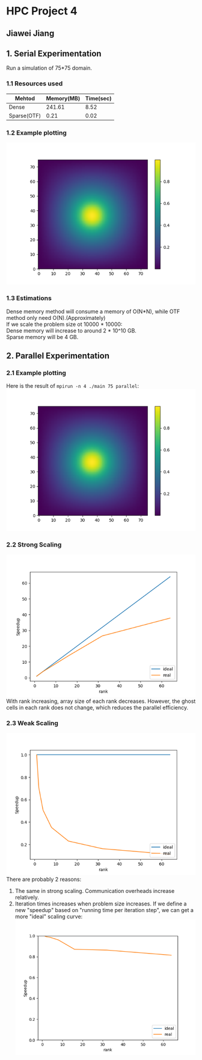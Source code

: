 # HPC Project 4
## Jiawei Jiang

## 1. Serial Experimentation
Run a simulation of 75*75 domain.   

### 1.1 Resources used
Mehtod | Memory(MB) | Time(sec)
-- | -- | --
Dense | 241.61 | 8.52
Sparse(OTF) | 0.21 | 0.02

### 1.2 Example plotting
![serial_fig](./fig/serial.png)

### 1.3 Estimations
Dense memory method will consume a memory of O(N*N), while OTF method only need O(N).(Approximately)    
If we scale the problem size ot 10000 * 10000:   
Dense memory will increase to  around 2 * 10^10 GB.   
Sparse memory will be 4 GB.

## 2. Parallel Experimentation

### 2.1 Example plotting
Here is the result of `mpirun -n 4 ./main 75 parallel`: 
![parallel_fig](./fig/parallel.png) 

### 2.2 Strong Scaling
![strong_fig](./fig/strong_scaling.png)     
With rank increasing, array size of each rank decreases. However, the ghost cells in each rank does not change, which reduces the parallel efficiency.

### 2.3 Weak Scaling
![weak_fig](./fig/weak_scaling.png)     
There are probably 2 reasons:   
1. The same in strong scaling. Communication overheads increase relatively.     
2. Iteration times increases when problem size increases. If we define a new "speedup" based on "running time per iteration step", we can get a more "ideal" scaling curve: 
![weak_fig2](./fig/weak_scaling2.png)   
